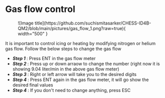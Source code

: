 
# Gas flow control


<figure markdown>
  ![Image title](https://github.com/suchismitasarker/CHESS-ID4B-QM2/blob/main/pictures/gas_flow_1.png?raw=true){ width="500" }
</figure>

It is important to control icing or heating by modifying nitrogen or helium gas flow. Follow the below steps to change the gas flow

* <i><b>Step 1 </b></i>: Press ENT in the gas flow meter
* <i><b>Step 2 </b></i>: Press up or down arraow to change the number (right now it is showing 9.04 liter/min in the above gas flow meter)
* <i><b>Step 3 </b></i>: Right or left arrow will take you to the desired digits
* <i><b>Step 4 </b></i>: Press ENT again in the gas flow meter, it will go show the desired final values
* <i><b>Step 4 </b></i>: If you don't need to change anything, press ESC





